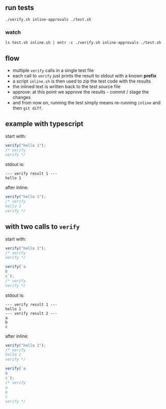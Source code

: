 ## run tests

```shell
./verify.sh inline-approvals ./test.sh
```

### watch

```shell
ls test.sh inline.sh | entr -c ./verify.sh inline-approvals ./test.sh
```

## flow

-   multiple `verify` calls in a single test file
-   each call to `verify` just prints the result to stdout with a known **prefix**
-   a script `inline.sh` is then used to zip the test code with the results
-   the inlined text is written back to the test source file
-   approve: at this point we approve the results - commit / stage the changes
-   and from now on, running the test simply means re-running `inline` and then `git diff`.

## example with typescript

start with:

```ts
verify("hello 1");
/* verify
verify */
```

stdout is:

```
--- verify result 1 ---
hello 1
```

after inline:

```ts
verify("hello 1");
/* verify
hello 1
verify */
```

## with two calls to `verify`

start with:

```ts
verify("hello 1");
/* verify
verify */

verify(`a
b
c`);
/* verify
verify */
```

stdout is:

```
--- verify result 1 ---
hello 1
--- verify result 2 ---
a
b
c
```

after inline:

```ts
verify("hello 1");
/* verify
hello 1
verify */

verify(`a
b
c`);
/* verify
a
b
c
verify */
```
